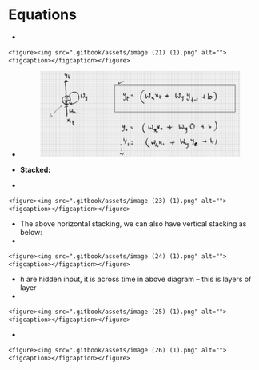 # Equations



*

    <figure><img src=".gitbook/assets/image (21) (1).png" alt=""><figcaption></figcaption></figure>
*   &#x20;      &#x20;

    <figure><img src=".gitbook/assets/image (22) (1).png" alt="" width="563"><figcaption></figcaption></figure>
* **Stacked:**
*

    <figure><img src=".gitbook/assets/image (23) (1).png" alt=""><figcaption></figcaption></figure>
* The above horizontal stacking, we can also have vertical stacking as below:
*

    <figure><img src=".gitbook/assets/image (24) (1).png" alt=""><figcaption></figcaption></figure>
* h are hidden input, it is across time in above diagram – this is layers of layer
*

    <figure><img src=".gitbook/assets/image (25) (1).png" alt=""><figcaption></figcaption></figure>
*

    <figure><img src=".gitbook/assets/image (26) (1).png" alt=""><figcaption></figcaption></figure>
